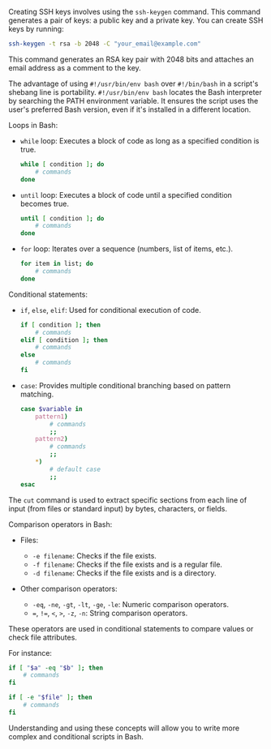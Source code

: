 Creating SSH keys involves using the `ssh-keygen` command. This command generates a pair of keys: a public key and a private key. You can create SSH keys by running:

```bash
ssh-keygen -t rsa -b 2048 -C "your_email@example.com"
```

This command generates an RSA key pair with 2048 bits and attaches an email address as a comment to the key.

The advantage of using `#!/usr/bin/env bash` over `#!/bin/bash` in a script's shebang line is portability. `#!/usr/bin/env bash` locates the Bash interpreter by searching the PATH environment variable. It ensures the script uses the user's preferred Bash version, even if it's installed in a different location.

Loops in Bash:

- `while` loop: Executes a block of code as long as a specified condition is true.
  ```bash
  while [ condition ]; do
      # commands
  done
  ```

- `until` loop: Executes a block of code until a specified condition becomes true.
  ```bash
  until [ condition ]; do
      # commands
  done
  ```

- `for` loop: Iterates over a sequence (numbers, list of items, etc.).
  ```bash
  for item in list; do
      # commands
  done
  ```

Conditional statements:

- `if`, `else`, `elif`: Used for conditional execution of code.
  ```bash
  if [ condition ]; then
      # commands
  elif [ condition ]; then
      # commands
  else
      # commands
  fi
  ```

- `case`: Provides multiple conditional branching based on pattern matching.
  ```bash
  case $variable in
      pattern1)
          # commands
          ;;
      pattern2)
          # commands
          ;;
      *)
          # default case
          ;;
  esac
  ```

The `cut` command is used to extract specific sections from each line of input (from files or standard input) by bytes, characters, or fields.

Comparison operators in Bash:

- Files:
  - `-e filename`: Checks if the file exists.
  - `-f filename`: Checks if the file exists and is a regular file.
  - `-d filename`: Checks if the file exists and is a directory.

- Other comparison operators:
  - `-eq`, `-ne`, `-gt`, `-lt`, `-ge`, `-le`: Numeric comparison operators.
  - `=`, `!=`, `<`, `>`, `-z`, `-n`: String comparison operators.

These operators are used in conditional statements to compare values or check file attributes.

For instance:
```bash
if [ "$a" -eq "$b" ]; then
    # commands
fi

if [ -e "$file" ]; then
    # commands
fi
```

Understanding and using these concepts will allow you to write more complex and conditional scripts in Bash.
